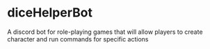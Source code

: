 # diceHelperBot
A discord bot for role-playing games that will allow players to create character and run commands for specific actions
